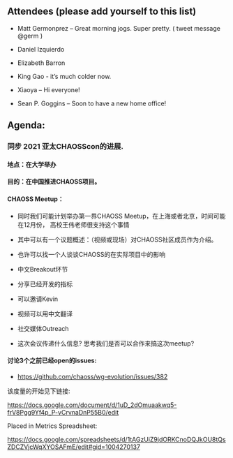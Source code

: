 ## Attendees (please add yourself to this list) 

- Matt Germonprez – Great morning jogs. Super pretty. ( tweet message @germ )  


- Daniel Izquierdo 

- Elizabeth Barron 

- King Gao -  it’s much colder now.

- Xiaoya – Hi everyone! 

- Sean P. Goggins – Soon to have a new home office! 

 
## Agenda: 

### 同步 2021 亚太CHAOSScon的进展. 

#### 地点：在大学举办

#### 目的：在中国推进CHAOSS项目。  

#### CHAOSS Meetup：

- 同时我们可能计划举办第一界CHAOSS Meetup，在上海或者北京，时间可能在12月份，  高校王伟老师很支持这个事情  

- 其中可以有一个议题概述：（视频或现场）对CHAOSS社区成员作为介绍。

- 也许可以找一个人谈谈CHAOSS的在实际项目中的影响

- 中文Breakout环节  

- 分享已经开发的指标  

- 可以邀请Kevin 

- 视频可以用中文翻译  

- 社交媒体Outreach  

- 这次会议传递什么信息? 思考我们是否可以合作来搞这次meetup?   

 

#### 讨论3个之前已经open的issues: 

- https://github.com/chaoss/wg-evolution/issues/382   

该度量的开始见下链接: 

https://docs.google.com/document/d/1uD_2dOmuaakwq5-frV8Pgg9Yf4p_P-vCrvnaDnP55B0/edit 

Placed in Metrics Spreadsheet: 

https://docs.google.com/spreadsheets/d/1tAGzUiZ9jdORKCnoDQJkOU8tQsZDCZVjcWqXYOSAFmE/edit#gid=1004270137 


